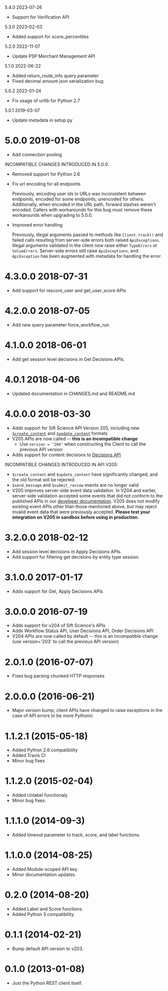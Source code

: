 5.4.0 2023-07-26
- Support for Verification API

5.3.0 2023-02-03
- Added support for score_percentiles

5.2.0 2022-11-07
- Update  PSP Merchant Management API

5.1.0 2022-06-22
- Added return_route_info query parameter 
- Fixed decimal amount json serialization bug 

5.0.2 2022-01-24
- Fix usage of urllib for Python 2.7

5.0.1 2019-03-07
- Update metadata in setup.py

5.0.0 2019-01-08
================
- Add connection pooling

INCOMPATIBLE CHANGES INTRODUCED IN 5.0.0:

- Removed support for Python 2.6

- Fix url encoding for all endpoints

  Previously, encoding user ids in URLs was inconsistent between endpoints, encoded for some
  endpoints, unencoded for others. Additionally, when encoded in the URL path, forward slashes
  weren't encoded. Callers with workarounds for this bug must remove these workarounds when
  upgrading to 5.0.0.

- Improved error handling

  Previously, illegal arguments passed to methods like `Client.track()` and failed calls resulting
  from server-side errors both raised `ApiExceptions`. Illegal arguments validated in the client
  now raise either `TypeErrors` or `ValueErrors`. Server-side errors still raise `ApiExceptions`,
  and `ApiException` has been augmented with metadata for handling the error.

4.3.0.0 2018-07-31
==================
-   Add support for rescore_user and get_user_score APIs

4.2.0.0 2018-07-05
==================
-   Add new query parameter force_workflow_run

4.1.0.0 2018-06-01
==================

-   Add get session level decisions in Get Decisions APIs.

4.0.1 2018-04-06
==================

- Updated documentation in CHANGES.md and README.md

4.0.0.0 2018-03-30
==================

- Adds support for Sift Science API Version 205, including new [`$create_content`](https://siftscience.com/developers/docs/curl/events-api/reserved-events/create-content) and [`$update_content`](https://siftscience.com/developers/docs/curl/events-api/reserved-events/update-content) formats
- V205 APIs are now called -- **this is an incompatible change**
   - Use `version = '204'` when constructing the Client to call the previous API version
- Adds support for content decisions to [Decisions API](https://siftscience.com/developers/docs/curl/decisions-api)


INCOMPATIBLE CHANGES INTRODUCED IN API V205:
- `$create_content` and `$update_content` have significantly changed, and the old format will be rejected
- `$send_message` and `$submit_review` events are no longer valid
- V205 improves server-side event data validation. In V204 and earlier, server-side validation accepted some events that did not conform to the published APIs in our [developer documentation](https://siftscience.com/developers/docs/curl/events-api). V205 does not modify existing event APIs other than those mentioned above, but may reject invalid event data that were previously accepted. **Please test your integration on V205 in sandbox before using in production.**

3.2.0.0 2018-02-12
==================

-   Add session level decisions in Apply Decisions APIs.
-   Add support for filtering get decisions by entity type session.

3.1.0.0 2017-01-17
==================

-   Adds support for Get, Apply Decisions APIs

3.0.0.0 2016-07-19
==================

-   Adds support for v204 of Sift Science's APIs
-   Adds Workflow Status API, User Decisions API, Order Decisions API
-   V204 APIs are now called by default -- this is an incompatible change
    (use version='203' to call the previous API version)

2.0.1.0 (2016-07-07)
====================

-   Fixes bug parsing chunked HTTP responses

2.0.0.0 (2016-06-21)
====================

-   Major version bump; client APIs have changed to raise exceptions
    in the case of API errors to be more Pythonic

1.1.2.1 (2015-05-18)
====================

-   Added Python 2.6 compatibility
-   Added Travis CI
-   Minor bug fixes

1.1.2.0 (2015-02-04)
====================

-   Added Unlabel functionaly
-   Minor bug fixes.

1.1.1.0 (2014-09-3)
===================

-   Added timeout parameter to track, score, and label functions.

1.1.0.0 (2014-08-25)
====================

-   Added Module-scoped API key.
-   Minor documentation updates.

0.2.0 (2014-08-20)
==================

-   Added Label and Score functions.
-   Added Python 3 compatibility.

0.1.1 (2014-02-21)
==================

-   Bump default API version to v203.

0.1.0 (2013-01-08)
==================

-   Just the Python REST client itself.

